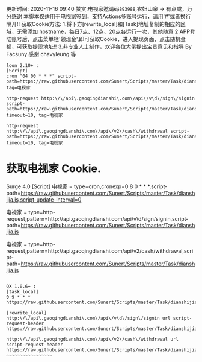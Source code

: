 更新时间: 2020-11-16 09:40
赞赏:电视家邀请码`893988`,农妇山泉 -> 有点咸，万分感谢
本脚本仅适用于电视家签到，支持Actions多账号运行，请用'#'或者换行隔开‼️
获取Cookie方法:
1.将下方[rewrite_local]和[Task]地址复制的相应的区域，无需添加 hostname，每日7点、12点、20点各运行一次，其他随意
2.APP登陆账号后，点击菜单栏'领现金',即可获取Cookie，进入提现页面，点击随机金额，可获取提现地址!!
3.非专业人士制作，欢迎各位大佬提出宝贵意见和指导
By Facsuny
感谢 chavyleung 等
~~~~~~~~~~~~~~~~~~~~
loon 2.10+ :
[Script]
cron "04 00 * * *" script-path=https://raw.githubusercontent.com/Sunert/Scripts/master/Task/dianshijia.js, tag=电视家

http-request http:\/\/api\.gaoqingdianshi\.com\/api\/v\d\/sign\/signin script-path=https://raw.githubusercontent.com/Sunert/Scripts/master/Task/dianshijia.js, timeout=10, tag=电视家

http-request http:\/\/api\.gaoqingdianshi\.com\/api\/v2\/cash\/withdrawal script-path=https://raw.githubusercontent.com/Sunert/Scripts/master/Task/dianshijia.js, timeout=10, tag=电视家
~~~~~~~~~~~~~~~~~~~~~
# 获取电视家 Cookie.
Surge 4.0
[Script]
电视家 = type=cron,cronexp=0 8 0 * * *,script-path=https://raw.githubusercontent.com/Sunert/Scripts/master/Task/dianshijia.js,script-update-interval=0

电视家 = type=http-request,pattern=http:\/\/api\.gaoqingdianshi\.com\/api\/v\d\/sign\/signin,script-path=https://raw.githubusercontent.com/Sunert/Scripts/master/Task/dianshijia.js

电视家 = type=http-request,pattern=http:\/\/api\.gaoqingdianshi\.com\/api\/v2\/cash\/withdrawal,script-path=https://raw.githubusercontent.com/Sunert/Scripts/master/Task/dianshijia.js
~~~~~~~~~~~~~~~~~~

QX 1.0.6+ :
[task_local]
0 9 * * * https://raw.githubusercontent.com/Sunert/Scripts/master/Task/dianshijia.js

[rewrite_local]
http:\/\/api\.gaoqingdianshi\.com\/api\/v\d\/sign\/signin url script-request-header https://raw.githubusercontent.com/Sunert/Scripts/master/Task/dianshijia.js

http:\/\/api\.gaoqingdianshi\.com\/api\/v2\/cash\/withdrawal url script-request-header https://raw.githubusercontent.com/Sunert/Scripts/master/Task/dianshijia.js
~~~~~~~~~~~~~~~~~
